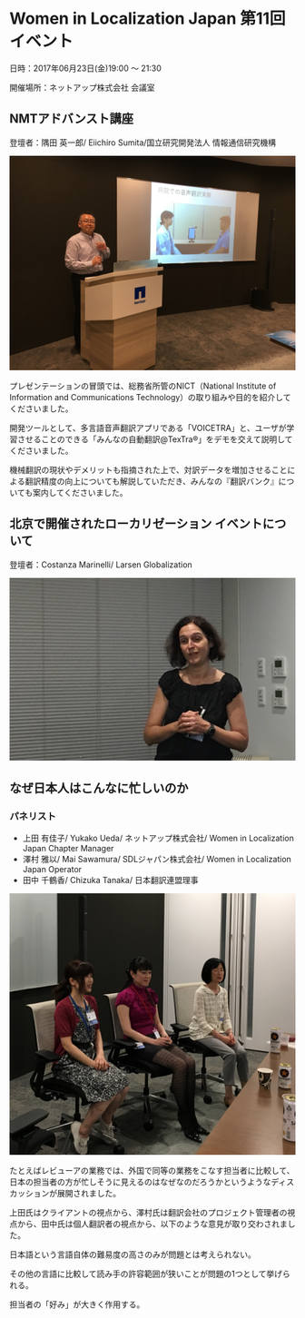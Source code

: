# Women in Localization Japan 第11回イベント

日時：2017年06月23日(金)19:00 ～ 21:30

開催場所：ネットアップ株式会社 会議室

## NMTアドバンスト講座
登壇者：隅田 英一郎/ Eiichiro Sumita/国立研究開発法人 情報通信研究機構

![image](./img/11_01.jpg)

プレゼンテーションの冒頭では、総務省所管のNICT（National Institute of Information and Communications Technology）の取り組みや目的を紹介してくださいました。

開発ツールとして、多言語音声翻訳アプリである「VOICETRA」と、ユーザが学習させることのできる「みんなの自動翻訳@TexTra®」をデモを交えて説明してくださいました。

機械翻訳の現状やデメリットも指摘された上で、対訳データを増加させることによる翻訳精度の向上についても解説していただき、みんなの『翻訳バンク』についても案内してくださいました。

## 北京で開催されたローカリゼーション イベントについて
登壇者：Costanza Marinelli/ Larsen Globalization

![image](./img/11_02.jpg)

## なぜ日本人はこんなに忙しいのか
### パネリスト
- 上田 有佳子/ Yukako Ueda/ ネットアップ株式会社/ Women in Localization Japan Chapter Manager 
- 澤村 雅以/ Mai Sawamura/ SDLジャパン株式会社/ Women in Localization Japan Operator 
- 田中 千鶴香/ Chizuka Tanaka/ 日本翻訳連盟理事

![image](./img/11_03.jpg)

たとえばレビューアの業務では、外国で同等の業務をこなす担当者に比較して、日本の担当者の方が忙しそうに見えるのはなぜなのだろうかというようなディスカッションが展開されました。

上田氏はクライアントの視点から、澤村氏は翻訳会社のプロジェクト管理者の視点から、田中氏は個人翻訳者の視点から、以下のような意見が取り交わされました。

日本語という言語自体の難易度の高さのみが問題とは考えられない。

その他の言語に比較して読み手の許容範囲が狭いことが問題の1つとして挙げられる。

担当者の「好み」が大きく作用する。
